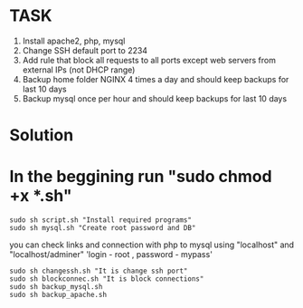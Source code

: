 # TASK
1. Install apache2, php, mysql
2. Change SSH default port to 2234
3. Add rule that block all requests to all ports except web servers from external IPs (not DHCP range)
4. Backup home folder NGINX 4 times a day and should keep backups for last 10 days
5. Backup mysql once per hour and should keep backups for last 10 days

# Solution
# In the beggining run "sudo chmod +x *.sh"

    sudo sh script.sh "Install required programs"
    sudo sh mysql.sh "Create root password and DB"
    
you can check links and connection with php to mysql using "localhost" and "localhost/adminer" 'login - root , password - mypass'
    
    sudo sh changessh.sh "It is change ssh port"
    sudo sh blockconnec.sh "It is block connections"
    sudo sh backup_mysql.sh
    sudo sh backup_apache.sh
